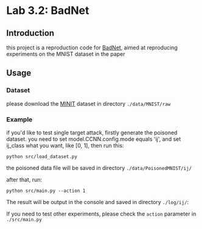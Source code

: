 # Lab 3.2: BadNet
## Introduction
this project is a reproduction code for [BadNet](https://arxiv.org/pdf/1708.06733.pdf), 
aimed at reproducing experiments on the MNIST dataset in the paper
## Usage
### Dataset
please download the [MINIT](https://github.com/geektutu/tensorflow-tutorial-samples/tree/master/mnist/data_set) dataset in directory `./data/MNIST/raw`
### Example
if you'd like to test single target attack, firstly generate the poisoned dataset.
you need to set model.CCNN.config.mode equals 'ij', and set ij_class what you want, like [0, 1], then run this:
```
python src/load_dataset.py
```
the poisoned data file will be saved in directory `./data/PoisonedMNIST/ij/`

after that, run:
```
python src/main.py --action 1
```
The result will be output in the console and saved in directory `./log/ij/`:

If you need to test other experiments, please check the `action` parameter in `./src/main.py`